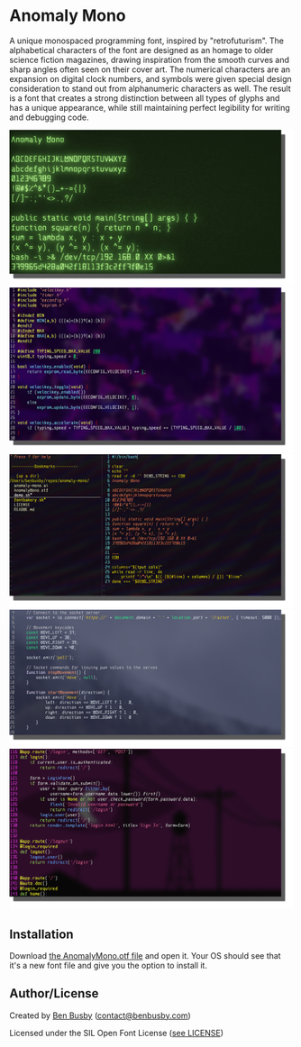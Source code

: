 # Anomaly Mono
A unique monospaced programming font, inspired by "retrofuturism". The alphabetical characters of the font are designed as an homage to older science fiction magazines, drawing inspiration from the smooth curves and sharp angles often seen on their cover art. The numerical characters are an expansion on digital clock numbers, and symbols were given special design consideration to stand out from alphanumeric characters as well. The result is a font that creates a strong distinction between all types of glyphs and has a unique appearance, while still maintaining perfect legibility for writing and debugging code.

![Screenshot - Demo](img/screenshot_demo.png)
![Screenshot - C](img/screenshot_c.png)
![Screenshot - Bash](img/screenshot_bash.png)
![Screenshot - JavaScript](img/screenshot_js.png)
![Screenshot - Python](img/screenshot_python.png)

## Installation
Download [the AnomalyMono.otf file](AnomalyMono.otf) and open it. Your OS should see that it's a new font file and give you the option to install it.

## Author/License
Created by [Ben Busby](https://benbusby.com) (contact@benbusby.com)

Licensed under the SIL Open Font License ([see LICENSE](LICENSE))
